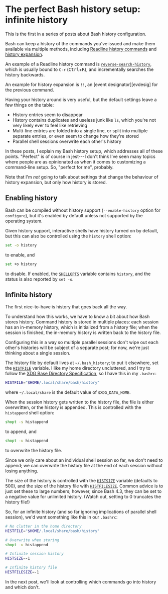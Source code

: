 # The perfect Bash history setup: infinite history

This is the first in a series of posts about Bash history configuration.

Bash can keep a history of the commands you've issued and make them available
via multiple methods, including [Readline history commands][rlhistcmds] and
[history expansion][histexp].

An example of a Readline history command is
[`reverse-search-history`][revhist], which is usually bound to `C-r`
(<kbd>Ctrl</kbd>+<kbd>R</kbd>), and incrementally searches the history
backwards.

An example for history expansion is `!!`, an [event designator][evdesig] for
the previous command.

Having your history around is very useful, but the default settings leave a few
things on the table:

- History entries seem to disappear
- History contains duplicates and useless junk like `ls`, which you're not very
  likely ever to feel like retrieving
- Multi-line entries are folded into a single line, or split into multiple
  separate entries, or even seem to change how they're stored
- Parallel shell sessions overwrite each other's history

In these posts, I explain my Bash history setup, which addresses all of these
points. "Perfect" is of course in jest---I don't think I've seen many topics
where people are as opinionated as when it comes to customizing a command-line
setup. So, "perfect for me", probably.

Note that I'm *not* going to talk about settings that change the behaviour of
history expansion, but only how history is stored.

[rlhistcmds]: <https://www.gnu.org/software/bash/manual/bash.html#Commands-For-History>
[histexp]: <https://www.gnu.org/software/bash/manual/bash.html#History-Interaction>
[revhist]: <https://www.gnu.org/software/bash/manual/bash.html#index-reverse_002dsearch_002dhistory-_0028C_002dr_0029>
[evdsig]: <https://www.gnu.org/software/bash/manual/bash.html#Event-Designators>

## Enabling history

Bash can be compiled without history support (`--enable-history` option for
`configure`), but it's enabled by default unless not supported by the operating
system.

Given history support, interactive shells have history turned on by default,
but this can also be controlled using the `history` shell option:

```bash
set -o history
```

to enable, and

```bash
set +o history
```

to disable. If enabled, the [`SHELLOPTS`][shopts] variable contains `history`,
and the status is also reported by `set -o`.

[shopts]: <https://www.gnu.org/software/bash/manual/bash.html#index-SHELLOPTS>

## Infinite history

The first nice-to-have is history that goes back all the way.

To understand how this works, we have to know a bit about how Bash stores
history. Command history is stored in multiple places: each session has an
in-memory history, which is initialized from a history file; when the session
is finished, the in-memory history is written back to the history file.

Configuring this in a way so multiple parallel sessions don't wipe out each
other's histories will be subject of a separate post; for now, we're just
thinking about a single session.

The history file by default lives at `~/.bash_history`; to put it elsewhere,
set the [`HISTFILE`][histfile] variable. I like my home directory uncluttered,
and I try to follow the [XDG Base Directory Specification][xdg], so I have this
in my `.bashrc`:

```bash
HISTFILE="$HOME/.local/share/bash/history"
```

where `~/.local/share` is the default value of `$XDG_DATA_HOME`.

When the session history gets written to the history file, the file is either
overwritten, or the history is appended. This is controlled with the
`histappend` shell option:

```bash
shopt -s histappend
```

to append, and

```bash
shopt -u histappend
```

to overwrite the history file.

Since we only care about an individual shell session so far, we don't need to
append; we can overwrite the history file at the end of each session without
losing anything.

The size of the history is controlled with the [`HISTSIZE`][histsize] variable
(defaults to 500), and the size of the history file with
[`HISTFILESIZE`][histfilesize]. Common advice is to just set these to large
numbers; however, since Bash 4.3, they can be set to a negative value for
unlimited history. (Watch out, setting to 0 truncates the history file!)

So, for an infinite history (and so far ignoring implications of parallel shell
session), we'd want something like this in our `.bashrc`:

```bash
# No clutter in the home directory
HISTFILE="$HOME/.local/share/bash/history"

# Overwrite when storing
shopt -u histappend

# Infinite session history
HISTSIZE=-1

# Infinite history file
HISTFILESIZE=-1
```

In the next post, we'll look at controlling which commands go into history and
which don't.

[histfile]: <https://www.gnu.org/software/bash/manual/bash.html#index-HISTFILE>
[xdg]: <https://specifications.freedesktop.org/basedir-spec/basedir-spec-latest.html>
[histsize]: <https://www.gnu.org/software/bash/manual/bash.html#index-HISTSIZE>
[histfilesize]: <https://www.gnu.org/software/bash/manual/bash.html#index-HISTFILESIZE>
